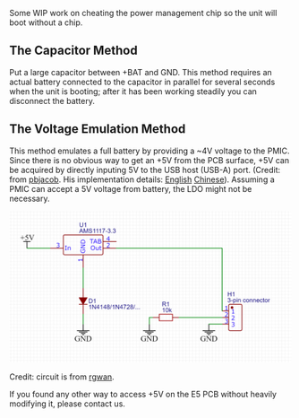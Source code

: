 Some WIP work on cheating the power management chip so the unit will boot without a chip.

## 

## The Capacitor Method

Put a large capacitor between +BAT and GND. This method requires an actual battery connected to the capacitor in parallel for several seconds when the unit is booting; after it has been working steadily you can disconnect the battery. 

## The Voltage Emulation Method

This method emulates a full battery by providing a ~4V voltage to the PMIC. Since there is no obvious way to get an +5V from the PCB surface, +5V can be acquired by directly inputing 5V to the USB host (USB-A) port. (Credit: from [pbjacob](https://github.com/pbjacob). His implementation details: [English](https://github.com/Jamesits/sound-blaster-e5-battery/issues/1) [Chinese](https://zhuanlan.zhihu.com/p/90036682)). Assuming a PMIC can accept a 5V voltage from battery, the LDO might not be necessary.

![](assets/ams1117_4v.png)

Credit: circuit is from [rgwan](https://github.com/rgwan). 

If you found any other way to access +5V on the E5 PCB without heavily modifying it, please contact us.

